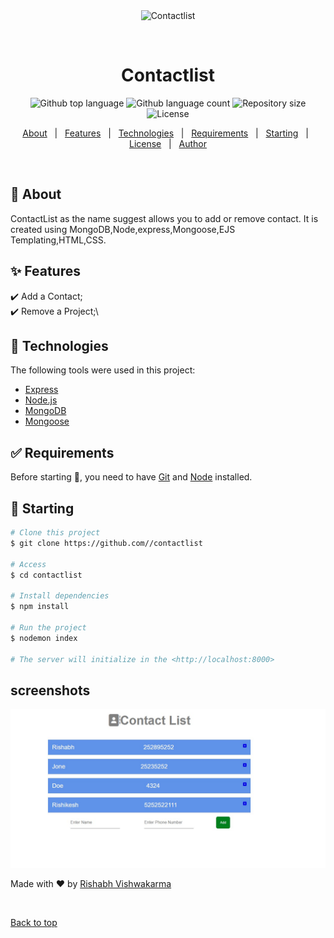 <div align="center" id="top"> 
  <img src="./.github/app.gif" alt="Contactlist" />

  &#xa0;

  <!-- <a href="https://contactlist.netlify.app">Demo</a> -->
</div>

<h1 align="center">Contactlist</h1>

<p align="center">
  <img alt="Github top language" src="https://img.shields.io/github/languages/top/Rishabh-hubb/contactlist?color=56BEB8">

  <img alt="Github language count" src="https://img.shields.io/github/languages/count/Rishabh-hubb/contactlist?color=56BEB8">

  <img alt="Repository size" src="https://img.shields.io/github/repo-size/Rishabh-hubb/contactlist?color=56BEB8">

  <img alt="License" src="https://img.shields.io/github/license/Rishabh-hubb/contactlist?color=56BEB8">

  <!-- <img alt="Github issues" src="https://img.shields.io/github/issues/Rishabh-hubb/contactlist?color=56BEB8" /> -->

  <!-- <img alt="Github forks" src="https://img.shields.io/github/forks/Rishabh-hubb/contactlist?color=56BEB8" /> -->

  <!-- <img alt="Github stars" src="https://img.shields.io/github/stars/Rishabh-hubb/contactlist?color=56BEB8" /> -->
</p>

<!-- Status -->

<!-- <h4 align="center"> 
	🚧  Contactlist 🚀 Under construction...  🚧
</h4> 

<hr> -->

<p align="center">
  <a href="#dart-about">About</a> &#xa0; | &#xa0; 
  <a href="#sparkles-features">Features</a> &#xa0; | &#xa0;
  <a href="#rocket-technologies">Technologies</a> &#xa0; | &#xa0;
  <a href="#white_check_mark-requirements">Requirements</a> &#xa0; | &#xa0;
  <a href="#checkered_flag-starting">Starting</a> &#xa0; | &#xa0;
  <a href="#memo-license">License</a> &#xa0; | &#xa0;
  <a href="https://github.com/Rishabh-hub" target="_blank">Author</a>
</p>

<br>

## :dart: About ##

ContactList as the name suggest allows you to add or remove contact. It is created using MongoDB,Node,express,Mongoose,EJS Templating,HTML,CSS.

## :sparkles: Features ##

:heavy_check_mark: Add a Contact;\
:heavy_check_mark: Remove a Project;\

## :rocket: Technologies ##

The following tools were used in this project:

- [Express](https://expressjs.com/)
- [Node.js](https://nodejs.org/en/)
- [MongoDB](https://www.mongodb.com/)
- [Mongoose](https://mongoosejs.com/docs/)

## :white_check_mark: Requirements ##

Before starting :checkered_flag:, you need to have [Git](https://git-scm.com) and [Node](https://nodejs.org/en/) installed.

## :checkered_flag: Starting ##

```bash
# Clone this project
$ git clone https://github.com//contactlist

# Access
$ cd contactlist

# Install dependencies
$ npm install

# Run the project
$ nodemon index

# The server will initialize in the <http://localhost:8000>
```

## screenshots ##
<img src="./projimg/project-img.jpg">


Made with :heart: by <a href="https://github.com/Rishabh-hubb" target="_blank">Rishabh Vishwakarma</a>

&#xa0;

<a href="#top">Back to top</a>
